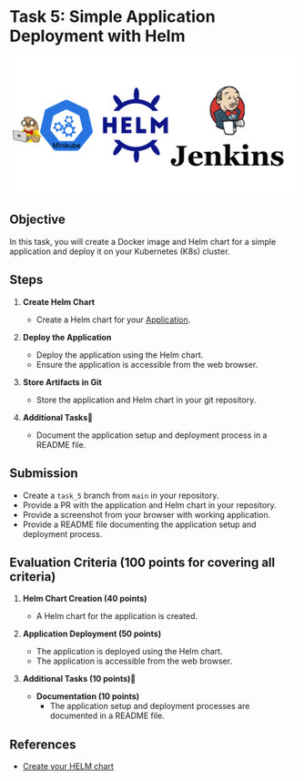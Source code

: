 # Task 5: Simple Application Deployment with Helm

![task_5 schema](../../visual_assets/task_4-6.png)

## Objective

In this task, you will create a Docker image and Helm chart for a simple application and deploy it on your Kubernetes (K8s) cluster.

## Steps

1. **Create Helm Chart**

   - Create a Helm chart for your [Application](https://github.com/rolling-scopes-school/tasks/tree/master/devops/flask_app/README.md).

2. **Deploy the Application**

   - Deploy the application using the Helm chart.
   - Ensure the application is accessible from the web browser.

3. **Store Artifacts in Git**

   - Store the application and Helm chart in your git repository.

4. **Additional Tasks💫**
   - Document the application setup and deployment process in a README file.

## Submission

- Create a `task_5` branch from `main` in your repository.
- Provide a PR with the application and Helm chart in your repository.
- Provide a screenshot from your browser with working application.
- Provide a README file documenting the application setup and deployment process.

## Evaluation Criteria (100 points for covering all criteria)

1. **Helm Chart Creation (40 points)**

   - A Helm chart for the application is created.

2. **Application Deployment (50 points)**

   - The application is deployed using the Helm chart.
   - The application is accessible from the web browser.

3. **Additional Tasks (10 points)💫**
   - **Documentation (10 points)**
     - The application setup and deployment processes are documented in a README file.

## References

- [Create your HELM chart](https://helm.sh/docs/helm/helm_create/)
